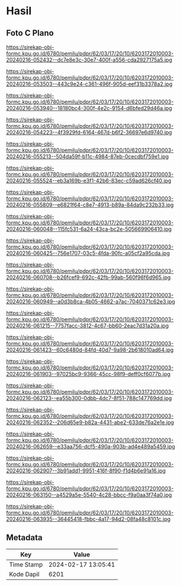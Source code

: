 # Hasil

## Foto C Plano

https://sirekap-obj-formc.kpu.go.id/6780/pemilu/pdpr/62/03/17/20/10/6203172010003-20240216-052432--dc7e8e3c-30e7-400f-a556-cda2927175a5.jpg

https://sirekap-obj-formc.kpu.go.id/6780/pemilu/pdpr/62/03/17/20/10/6203172010003-20240216-053503--443c9e24-c361-496f-905d-eef31b3378a2.jpg

https://sirekap-obj-formc.kpu.go.id/6780/pemilu/pdpr/62/03/17/20/10/6203172010003-20240216-053940--18180bc4-300f-4e2c-9154-d6bfed29d46a.jpg

https://sirekap-obj-formc.kpu.go.id/6780/pemilu/pdpr/62/03/17/20/10/6203172010003-20240216-054223--4f3929fd-6164-467d-b6f2-36697e6d9740.jpg

https://sirekap-obj-formc.kpu.go.id/6780/pemilu/pdpr/62/03/17/20/10/6203172010003-20240216-055213--504da59f-b11c-4984-87eb-0cecdbf759e1.jpg

https://sirekap-obj-formc.kpu.go.id/6780/pemilu/pdpr/62/03/17/20/10/6203172010003-20240216-055524--eb3a169b-e3f1-42b6-83ec-c59ad626cf40.jpg

https://sirekap-obj-formc.kpu.go.id/6780/pemilu/pdpr/62/03/17/20/10/6203172010003-20240216-055809--e6821f64-c8e7-4913-b89a-84da9c232b33.jpg

https://sirekap-obj-formc.kpu.go.id/6780/pemilu/pdpr/62/03/17/20/10/6203172010003-20240216-060048--115fc531-6a24-43ca-bc2e-505669906410.jpg

https://sirekap-obj-formc.kpu.go.id/6780/pemilu/pdpr/62/03/17/20/10/6203172010003-20240216-060425--756e1707-03c5-4fda-90fc-a05cf2a95cda.jpg

https://sirekap-obj-formc.kpu.go.id/6780/pemilu/pdpr/62/03/17/20/10/6203172010003-20240216-060708--b26fcef9-692c-42fb-99ab-560f96f6d965.jpg

https://sirekap-obj-formc.kpu.go.id/6780/pemilu/pdpr/62/03/17/20/10/6203172010003-20240216-060949--a0d3b8ca-4b05-4662-a7ac-7040371c62e3.jpg

https://sirekap-obj-formc.kpu.go.id/6780/pemilu/pdpr/62/03/17/20/10/6203172010003-20240216-061215--7757facc-3812-4c67-bb60-2eac7d31a20a.jpg

https://sirekap-obj-formc.kpu.go.id/6780/pemilu/pdpr/62/03/17/20/10/6203172010003-20240216-061423--60c6480d-84fd-40d7-9a98-2b618010ad64.jpg

https://sirekap-obj-formc.kpu.go.id/6780/pemilu/pdpr/62/03/17/20/10/6203172010003-20240216-061903--97025bc9-9366-45cc-98f9-deff0cf6077b.jpg

https://sirekap-obj-formc.kpu.go.id/6780/pemilu/pdpr/62/03/17/20/10/6203172010003-20240216-062123--ea55b300-0dbb-4dc7-8f51-788c147769dd.jpg

https://sirekap-obj-formc.kpu.go.id/6780/pemilu/pdpr/62/03/17/20/10/6203172010003-20240216-062352--206d65e9-b82a-4431-abe2-633de76a2e1e.jpg

https://sirekap-obj-formc.kpu.go.id/6780/pemilu/pdpr/62/03/17/20/10/6203172010003-20240216-062659--e33aa756-dcf5-490a-903b-ad4e489a5459.jpg

https://sirekap-obj-formc.kpu.go.id/6780/pemilu/pdpr/62/03/17/20/10/6203172010003-20240216-062907--3b91add1-9951-416f-8f90-f1d4b6e91a16.jpg

https://sirekap-obj-formc.kpu.go.id/6780/pemilu/pdpr/62/03/17/20/10/6203172010003-20240216-063150--a4529a5e-5540-4c28-bbcc-f9a0aa3f74a0.jpg

https://sirekap-obj-formc.kpu.go.id/6780/pemilu/pdpr/62/03/17/20/10/6203172010003-20240216-063935--36445418-fbbc-4a17-94d2-08fa48c8101c.jpg


## Metadata

| Key        | Value               |
| ---------- | ------------------- |
| Time Stamp | 2024-02-17 13:05:41 |
| Kode Dapil | 6201                |



